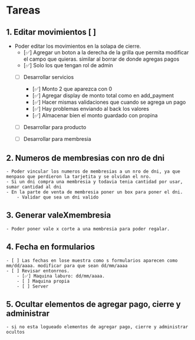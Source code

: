 # Tareas

## 1. Editar movimientos [ ]
- Poder editar los movimientos en la solapa de cierre. 
    - [✅] Agregar un boton a la derecha de la grilla que permita modificar el campo que quieras. similar al borrar de donde agregas pagos
    - [✅] Solo los que tengan rol de admin
    - [ ] Desarrollar servicios
        - [✅] Monto 2 que aparezca con 0
        - [✅] Agregar display de monto total como en add_payment
        - [✅] Hacer mismas validaciones que cuando se agrega un pago
        - [✅] Hay problemas enviando al back los valores
        - [✅] Almacenar bien el monto guardado con propina
    - [ ] Desarrollar para producto
    - [ ] Desarrollar para membresia


## 2. Numeros de membresias con nro de dni
    - Poder vincular los numeros de membresias a un nro de dni, ya que menpaso que perdieron la tarjetita y se olvidan el nro. 
    - Si un dni compra una membresia y todavia tenia cantidad por usar, sumar cantidad al dni
    - En la parte de venta de membresia poner un box para poner el dni. 
        - Validar que sea un dni valido


## 3. Generar valeXmembresia
    - Poder poner vale x corte a una membresia para poder regalar. 


## 4. Fecha en formularios
    - [ ] Las fechas en lose muestra como s formularios aparecen como mm/dd/aaaa. modificar para que sean dd/mm/aaaa
    - [ ] Revisar entonrnos. 
        - [✅] Maquina laburo: dd/mm/aaaa. 
        - [ ] Maquina propia
        - [ ] Server

## 5. Ocultar elementos de agregar pago, cierre y administrar 
    - si no esta logueado elementos de agregar pago, cierre y administrar ocultos


